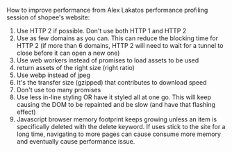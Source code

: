 How to improve performance from Alex Lakatos performance profiling session of shopee's website:
1. Use HTTP 2 if possible. Don't use both HTTP 1 and HTTP 2
2. Use as few domains as you can. This can reduce the blocking time for HTTP 2 (if more than 6 domains, HTTP 2 will need to wait for a tunnel to close before it can open a new one)
3. Use web workers instead of promises to load assets to be used
4. return assets of the right size  (right ratio)
5. Use webp instead of jpeg
6. It's the transfer size (gzipped) that contributes to download speed
7. Don't use too many promises
8. Use less in-line styling OR have it styled all at one go. This will keep causing the DOM to be repainted and be slow (and have that flashing effect)
9. Javascript browser memory footprint keeps growing unless an item is specifically deleted with the delete keyword. If uses stick to the site for a long time, navigating to more pages can cause consume more memory and eventually cause performance issue.

